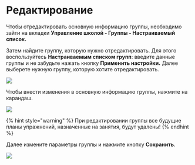 # Редактирование

Чтобы отредактировать основную информацию группы, необходимо зайти на вкладки **Управление школой - Группы - Настраиваемый список.**&#x20;

Затем найдите группу, которую нужно отредактировать. Для этого воспользуйтесь **Настраиваемым списком групп**: введите данные группы и не забудьте нажать кнопку **Применить настройки.** Далее выберете нужную группу, которую хотите отредактировать.

![](<../../../.gitbook/assets/Screenshot\_265 (1).png>)

Чтобы внести изменения в основную информацию группы, нажмите на карандаш.

![](../../../.gitbook/assets/Screenshot\_267.png)

{% hint style="warning" %}
При редактировании группы все будущие планы упражнений, назначенные на занятия, будут удалены!
{% endhint %}

Далее измените параметры группы и нажмите кнопку **Сохранить**.

![](../../../.gitbook/assets/Screenshot\_268.png)
